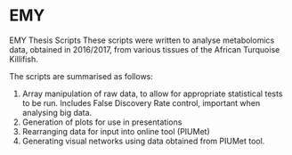 # EMY
EMY Thesis Scripts
These scripts were written to analyse metabolomics data, obtained in 2016/2017, from various tissues of the African
Turquoise Killifish.

The scripts are summarised as follows:
1. Array manipulation of raw data, to allow for appropriate statistical tests to be run. Includes False Discovery Rate control, important when analysing big data.
2. Generation of plots for use in presentations
3. Rearranging data for input into online tool (PIUMet)
4. Generating visual networks using data obtained from PIUMet tool.


